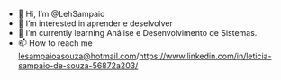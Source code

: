 - 👋 Hi, I’m @LehSampaio
- 👀 I’m interested in  aprender e deselvolver 
- 🌱 I’m currently learning  Análise e Desenvolvimento de Sistemas.
- 📫 How to reach me lesampaioasouza@hotmail.com/https://www.linkedin.com/in/leticia-sampaio-de-souza-56872a203/

<!---
LehSampaio/LehSampaio is a ✨ special ✨ repository because its `README.md` (this file) appears on your GitHub profile.
You can click the Preview link to take a look at your changes.
--->

